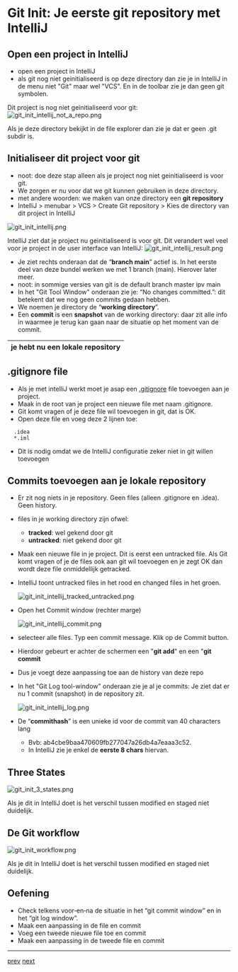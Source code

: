# Git Init: Je eerste git repository met IntelliJ 

## Open een project in IntelliJ 

* open een project in IntelliJ  
* als git nog niet geinitialiseerd is op deze directory dan zie je in IntelliJ in de menu niet "Git" maar wel "VCS". 
  En in de toolbar zie je dan geen git symbolen.

Dit project is nog niet geinitialiseerd voor git: 
![git_init_intellij_not_a_repo.png](images/git_init_intellij_not_a_repo.png)

Als je deze directory bekijkt in de file explorer dan zie je dat er geen .git subdir is. 

## Initialiseer dit project voor git 

* noot: doe deze stap alleen als je project nog niet geinitialiseerd is voor git. 
* We zorgen er nu voor dat we git kunnen gebruiken in deze directory.
* met andere woorden: we maken van onze directory een **git repository**
* IntelliJ > menubar > VCS > Create Git repository > Kies de directory van dit project in IntelliJ 

![git_init_intellij.png](images/git_init_intellij.png)


IntelliJ ziet dat je project nu geinitialiseerd is voor git. 
Dit verandert wel veel voor je project in de user interface van IntelliJ: 
![git_init_intellij_result.png](images/git_init_intellij_result.png)

* Je ziet rechts onderaan dat de “**branch main**” actief is. In het eerste deel van deze bundel werken we met 1 branch
(main). Hierover later meer.
* noot: in sommige versies van git is de default branch master ipv main
* In het "Git Tool Window" onderaan zie je: “No changes committed.”: dit betekent dat we nog geen commits gedaan hebben.
* We noemen je directory de “**working directory**”.
* Een **commit** is een **snapshot** van de working directory: daar zit alle info in waarmee je terug kan gaan naar de situatie op het moment van de commit. 

| je hebt nu een lokale repository | 
|---| 

## .gitignore file 
* Als je met intelliJ werkt moet je asap een [.gitignore](07_gitignore.md) file toevoegen aan je project.
* Maak in de root van je project een nieuwe file met naam .gitignore. 
* Git komt vragen of je deze file wil toevoegen in git, dat is OK. 
* Open deze file en voeg deze 2 lijnen toe:
```
  .idea
  *.iml
```
* Dit is nodig omdat we de IntelliJ configuratie zeker niet in git willen toevoegen

## Commits toevoegen aan je lokale repository 

* Er zit nog niets in je repository. Geen files (alleen .gitignore en .idea). Geen history.
* files in je working directory zijn ofwel:
  * **tracked**: wel gekend door git
  * **untracked**: niet gekend door git
* Maak een nieuwe file in je project. 
  Dit is eerst een untracked file. 
  Als Git komt vragen of je de files ook aan git wil toevoegen en je zegt OK dan wordt  deze file onmiddellijk getracked.   
* IntelliJ toont untracked files in het rood en changed files in het groen.

  ![git_init_intellij_tracked_untracked.png](images/git_init_intellij_tracked_untracked.png)


* Open het Commit window (rechter marge)
  
  ![git_init_intellij_commit.png](images/git_init_intellij_commit.png)

* selecteer alle files. Typ een commit message. Klik op de Commit button. 
* Hierdoor gebeurt er achter de schermen een "**git add**" en een "**git commit**
* Dus je voegt deze aanpassing toe aan de history van deze repo    
* In het "Git Log tool-window" onderaan zie je al je commits: Je ziet dat er nu 1 commit (snapshot) in de
repository zit.
  
  
  ![git_init_intellij_log.png](images/git_init_intellij_log.png)

  
* De “**commithash**” is een unieke id voor de commit van 40 characters lang
  * Bvb: ab4cbe9baa470609fb277047a26db4a7eaaa3c52.  
  * In IntelliJ zie je enkel de **eerste 8 chars** hiervan.  

## Three States 

![git_init_3_states.png](images/git_init_3_states.png)

Als je dit in IntelliJ doet is het verschil tussen modified en staged niet duidelijk.  

## De Git workflow 

![git_init_workflow.png](images/git_init_workflow.png)

Als je dit in IntelliJ doet is het verschil tussen modified en staged niet duidelijk.

## Oefening 
* Check telkens voor‐en‐na de situatie in het “git commit window” en in het “git log window”.
* Maak een aanpassing in de file en commit
* Voeg een tweede nieuwe file toe en commit
* Maak een aanpassing in de tweede file en commit

---
[prev](/04_wat_is_een_git_repo.md)
[next](/07_gitignore.md)


